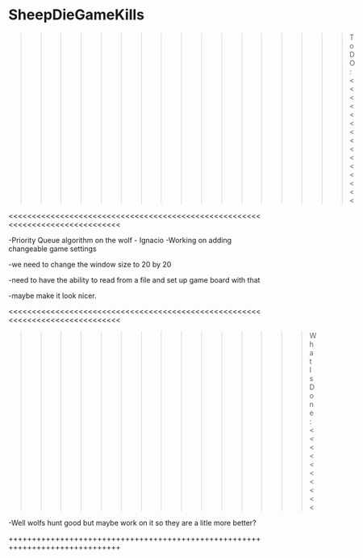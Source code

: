 SheepDieGameKills
=================
>>>>>>>>>>>>>>>>>ToDO:<<<<<<<<<<<<<<<

<<<<<<<<<<<<<<<<<<<<<<<<<<<<<<<<<<<<<<<<<<<<<<<<<<<<<<<<<<<<<<<<<<<<<<<<<<<<<<

-Priority Queue algorithm on the wolf - Ignacio
-Working on adding changeable game settings

-we need to change the window size to 20 by 20


-need to have the ability to read from a file and set up game board with that


-maybe make it look nicer.

<<<<<<<<<<<<<<<<<<<<<<<<<<<<<<<<<<<<<<<<<<<<<<<<<<<<<<<<<<<<<<<<<<<<<<<<<<<<<<

>>>>>>>>>>>>>>>What Is Done:<<<<<<<<<<

-Well wolfs hunt good but maybe work on it so they are a litle more better?

++++++++++++++++++++++++++++++++++++++++++++++++++++++++++++++++++++++++++++++
